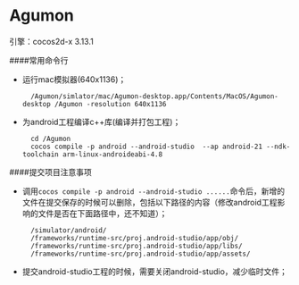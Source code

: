 # Agumon

引擎：cocos2d-x 3.13.1

####常用命令行
* 运行mac模拟器(640x1136)；
		
		/Agumon/simlator/mac/Agumon-desktop.app/Contents/MacOS/Agumon-desktop /Agumon -resolution 640x1136

* 为android工程编译c++库(编译并打包工程)；
		
		cd /Agumon
		cocos compile -p android --android-studio  --ap android-21 --ndk-toolchain arm-linux-androideabi-4.8
		
		
####提交项目注意事项

* 调用`cocos compile -p android --android-studio ......`命令后，新增的文件在提交保存的时候可以删除，包括以下路径的内容（修改android工程影响的文件是否在下面路径中，还不知道）；

		/simulator/android/
		/frameworks/runtime-src/proj.android-studio/app/obj/
		/frameworks/runtime-src/proj.android-studio/app/libs/
		/frameworks/runtime-src/proj.android-studio/app/assets/
		
* 提交android-studio工程的时候，需要关闭android-studio，减少临时文件；